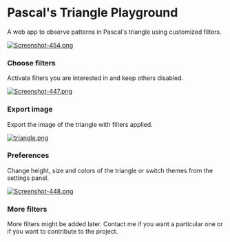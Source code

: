 # Pascal's Triangle Playground

A web app to observe patterns in Pascal's triangle using customized filters.

[![Screenshot-454.png](https://i.postimg.cc/ncyJHS0V/Screenshot-454.png)](https://postimg.cc/crBjhmpP)

### Choose filters
Activate filters you are interested in and keep others disabled.

[![Screenshot-447.png](https://i.postimg.cc/d1XswJWW/Screenshot-447.png)](https://postimg.cc/1nGhK116)

### Export image
Export the image of the triangle with filters applied.

[![triangle.png](https://i.postimg.cc/3wC7fjj8/triangle.png)](https://postimg.cc/Z9R1CdD2)

### Preferences
Change height, size and colors of the triangle or switch themes from the settings panel.

[![Screenshot-448.png](https://i.postimg.cc/MKY75G92/Screenshot-448.png)](https://postimg.cc/7ffJYqvm)

### More filters
More filters might be added later. Contact me if you want a particular one or if you want to contribute to the project.